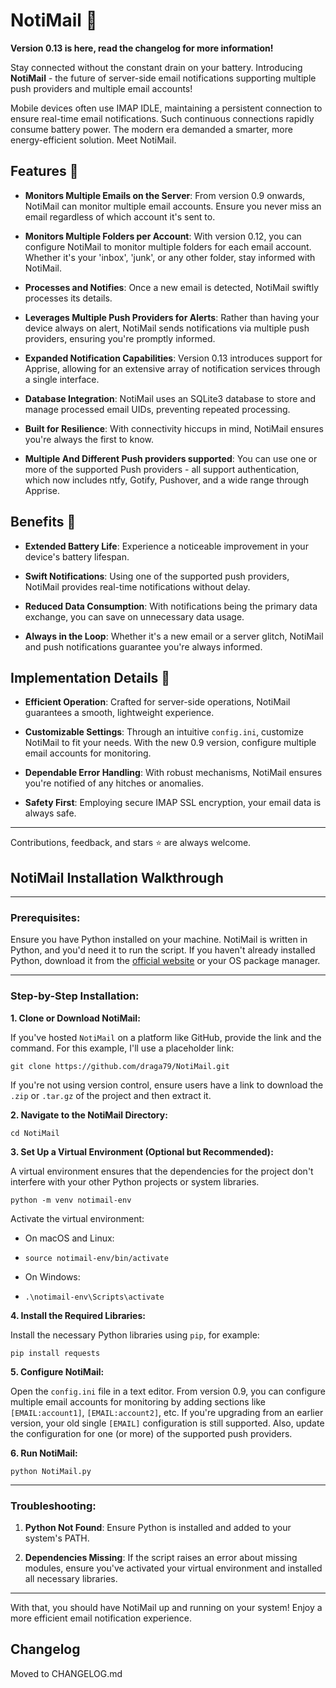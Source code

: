 # NotiMail 📧

**Version 0.13 is here, read the changelog for more information!**

Stay connected without the constant drain on your battery. Introducing **NotiMail** - the future of server-side email notifications supporting multiple push providers and multiple email accounts!

Mobile devices often use IMAP IDLE, maintaining a persistent connection to ensure real-time email notifications. Such continuous connections rapidly consume battery power. The modern era demanded a smarter, more energy-efficient solution. Meet NotiMail.

## Features 🌟

- **Monitors Multiple Emails on the Server**: From version 0.9 onwards, NotiMail can monitor multiple email accounts. Ensure you never miss an email regardless of which account it's sent to.

- **Monitors Multiple Folders per Account**: With version 0.12, you can configure NotiMail to monitor multiple folders for each email account. Whether it's your 'inbox', 'junk', or any other folder, stay informed with NotiMail.

- **Processes and Notifies**: Once a new email is detected, NotiMail swiftly processes its details.

- **Leverages Multiple Push Providers for Alerts**: Rather than having your device always on alert, NotiMail sends notifications via multiple push providers, ensuring you're promptly informed.

- **Expanded Notification Capabilities**: Version 0.13 introduces support for Apprise, allowing for an extensive array of notification services through a single interface.

- **Database Integration**: NotiMail uses an SQLite3 database to store and manage processed email UIDs, preventing repeated processing.

- **Built for Resilience**: With connectivity hiccups in mind, NotiMail ensures you're always the first to know.

- **Multiple And Different Push providers supported**: You can use one or more of the supported Push providers - all support authentication, which now includes ntfy, Gotify, Pushover, and a wide range through Apprise.

## Benefits 🚀

-   **Extended Battery Life**: Experience a noticeable improvement in your device's battery lifespan.
    
-   **Swift Notifications**: Using one of the supported push providers, NotiMail provides real-time notifications without delay.
    
-   **Reduced Data Consumption**: With notifications being the primary data exchange, you can save on unnecessary data usage.
    
-   **Always in the Loop**: Whether it's a new email or a server glitch, NotiMail and push notifications guarantee you're always informed.
    

## Implementation Details 🔧

-   **Efficient Operation**: Crafted for server-side operations, NotiMail guarantees a smooth, lightweight experience.
    
-   **Customizable Settings**: Through an intuitive `config.ini`, customize NotiMail to fit your needs. With the new 0.9 version, configure multiple email accounts for monitoring.
    
-   **Dependable Error Handling**: With robust mechanisms, NotiMail ensures you're notified of any hitches or anomalies.
    
-   **Safety First**: Employing secure IMAP SSL encryption, your email data is always safe.
    

----------

Contributions, feedback, and stars ⭐ are always welcome.


## NotiMail Installation Walkthrough

----------

### Prerequisites:

Ensure you have Python installed on your machine. NotiMail is written in Python, and you'd need it to run the script. If you haven't already installed Python, download it from the [official website](https://www.python.org/downloads/) or your OS package manager.

----------

### Step-by-Step Installation:

**1. Clone or Download NotiMail:**

If you've hosted `NotiMail` on a platform like GitHub, provide the link and the command. For this example, I'll use a placeholder link:

`git clone https://github.com/draga79/NotiMail.git` 

If you're not using version control, ensure users have a link to download the `.zip` or `.tar.gz` of the project and then extract it.

**2. Navigate to the NotiMail Directory:**

`cd NotiMail` 

**3. Set Up a Virtual Environment (Optional but Recommended):**

A virtual environment ensures that the dependencies for the project don't interfere with your other Python projects or system libraries.

`python -m venv notimail-env` 

Activate the virtual environment:

-   On macOS and Linux:

-   `source notimail-env/bin/activate` 
    
-   On Windows:

-   `.\notimail-env\Scripts\activate` 
    

**4. Install the Required Libraries:**

Install the necessary Python libraries using `pip`, for example:

`pip install requests` 

**5. Configure NotiMail:**

Open the `config.ini` file in a text editor. From version 0.9, you can configure multiple email accounts for monitoring by adding sections like `[EMAIL:account1]`, `[EMAIL:account2]`, etc. If you're upgrading from an earlier version, your old single `[EMAIL]` configuration is still supported. Also, update the configuration for one (or more) of the supported push providers.

**6. Run NotiMail:**

`python NotiMail.py` 

----------

### Troubleshooting:

1.  **Python Not Found**: Ensure Python is installed and added to your system's PATH.
    
3.  **Dependencies Missing**: If the script raises an error about missing modules, ensure you've activated your virtual environment and installed all necessary libraries.
    

----------

With that, you should have NotiMail up and running on your system! Enjoy a more efficient email notification experience.

## Changelog

Moved to CHANGELOG.md
